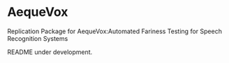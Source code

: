 # AequeVox

Replication Package for AequeVox:Automated Fariness Testing for Speech Recognition Systems

README under development.

